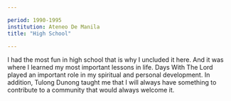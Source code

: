 ```yaml
---

period: 1990-1995
institution: Ateneo De Manila 
title: "High School"

---
```


I had the most fun in high school that is why I uncluded it here. And it was where I learned my most important lessons in life. Days With The Lord played an important role in my spiritual and personal development. In addition, Tulong Dunong taught me that I will always have something to contribute to a community that would always welcome it.
